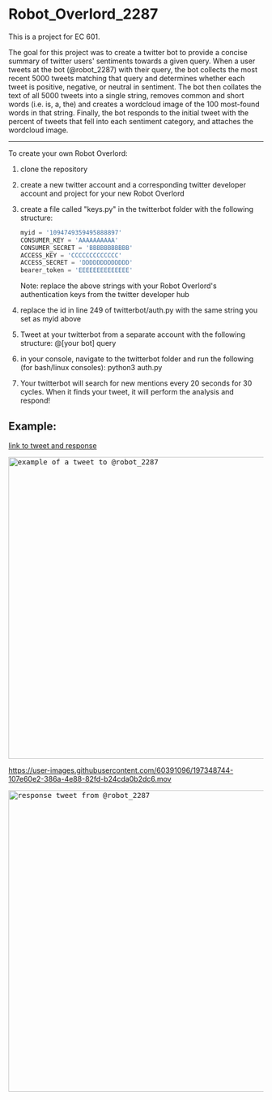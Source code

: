 # Robot_Overlord_2287
This is a project for EC 601.

The goal for this project was to create a twitter bot to provide a concise summary of twitter users' sentiments towards a given query. When a user tweets at the bot (@robot_2287) with their query, the bot collects the most recent 5000 tweets matching that query and determines whether each tweet is positive, negative, or neutral in sentiment. The bot then collates the text of all 5000 tweets into a single string, removes common and short words (i.e. is, a, the) and creates a wordcloud image of the 100 most-found words in that string. Finally, the bot responds to the initial tweet with the percent of tweets that fell into each sentiment category, and attaches the wordcloud image.

___

To create your own Robot Overlord:
1. clone the repository

2. create a new twitter account and a corresponding twitter developer account and project for your new Robot Overlord

3. create a file called "keys.py" in the twitterbot folder with the following structure:


      ```python
      myid = '1094749359495888897'
      CONSUMER_KEY = 'AAAAAAAAAA'
      CONSUMER_SECRET = 'BBBBBBBBBBB'
      ACCESS_KEY = 'CCCCCCCCCCCCC'
      ACCESS_SECRET = 'DDDDDDDDDDDDD'
      bearer_token = 'EEEEEEEEEEEEEE'
      ```
      Note: replace the above strings with your Robot Overlord's authentication keys from the twitter developer hub



4. replace the id in line 249 of twitterbot/auth.py with the same string you set as myid above

5. Tweet at your twitterbot from a separate account with the following structure: 
      @[your bot] query

6. in your console, navigate to the twitterbot folder and run the following (for bash/linux consoles):
      python3 auth.py
      
7. Your twitterbot will search for new mentions every 20 seconds for 30 cycles. When it finds your tweet, it will perform the analysis and respond!


## Example:

[link to tweet and response](https://twitter.com/_NodeOfRanvier_/status/1583847242964037634)

<kbd>
<img width="595" alt="example of a tweet to @robot_2287" src="https://user-images.githubusercontent.com/60391096/197348715-5e53e6dd-e8cb-4391-8f0a-5390a8ecedb8.png">
</kbd>


https://user-images.githubusercontent.com/60391096/197348744-107e60e2-386a-4e88-82fd-b24cda0b2dc6.mov

<kbd>
<img width="594" alt="response tweet from @robot_2287" src="https://user-images.githubusercontent.com/60391096/197348673-b7a7f97c-ec9b-4c63-9b49-604124ca209b.png">
</kbd>
      

      
